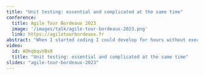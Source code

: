 ```yaml
---
title: "Unit testing: essential and complicated at the same time"
conference:
  title: Agile Tour Bordeaux 2023
  image: '/images/talk/agile-tour-bordeaux-2023.png'
  link: https://agiletourbordeaux.fr
abstract: "When I started coding I could develop for hours without executing my code. Then, I needed to debug it for hours. It wasn't funny! I discovered what was testing and I understood its benefits. However, it wasn't easy to write my first tests. We can make many mistakes that make tests hard to write and maintain. I would like to present to you what I have learned over the last few years to help you write tests."
video:
  id: AOhqbqvVBs0
  title: "Unit testing: essential and complicated at the same time"
slides: "agile-tour-bordeaux-2023"
---
```

